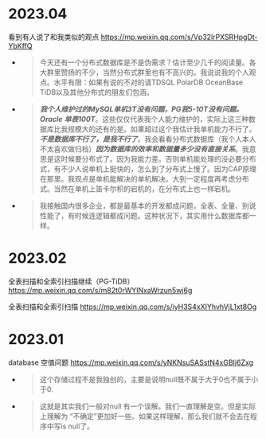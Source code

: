 
# 2023.04

看到有人说了和我类似的观点 https://mp.weixin.qq.com/s/Vp32lrPXSRHpgDt-YbKffQ
- > 今天还有一个分布式数据库是不是伪需求？估计至少几千的阅读量。各大群里赞扬的不少，当然分布式群里也有不高兴的。我说说我的个人观点。水平有限：如果有说的不对的请TDSQL PolarDB OceanBase TiDB以及其他分布式的朋友们包涵。
- > ***我个人维护过的MySQL单机3T没有问题，PG我5-10T没有问题。Oracle 单表100T***。这些仅仅代表我个人能力维护的，实际上这三种数据库比我规模大的还有的是。如果超过这个我估计我单机能力不行了。***不是数据库不行了，是我不行了***。我会看看分布式数据库（我个人本人不太喜欢做归档）***因为数据库的效率和数据量多少没有直接关系***。我意思是这时候要分布式了。因为我能力差。否则单机能处理的没必要分布式，有不少人说单机上挺快的，怎么到了分布式上慢了。因为CAP原理在那里。我观点是单机能解决的单机解决。大到一定程度再考虑分布式。当然在单机上笛卡尔积的宕机的，在分布式上也一样宕机。
- > 我接触国内很多企业，都是最基本的开发都成问题，全表、全量、别说性能了，有时候连逻辑都成问题。这种状况下，其实用什么数据库都一样。

# 2023.02

全表扫描和全索引扫描继续（PG-TiDB） https://mp.weixin.qq.com/s/m82t0rWYlNxaWrzun5wj6g

全表扫描和全索引扫描 https://mp.weixin.qq.com/s/iyH3S4xXIYhvhVjL1xt8Og

# 2023.01

database 空值问题 https://mp.weixin.qq.com/s/yNKNsuSASstN4xGBIj6Zxg
- > 这个存储过程不是我独创的，主要是说明null既不属于大于0也不属于小于0.
- > 这就是其实我们一般对null 有一个误解。我们一直理解是空。但是实际上理解为 “不确定”更加好一些。如果这样理解，那么我们就不会去在程序中写is null了。
